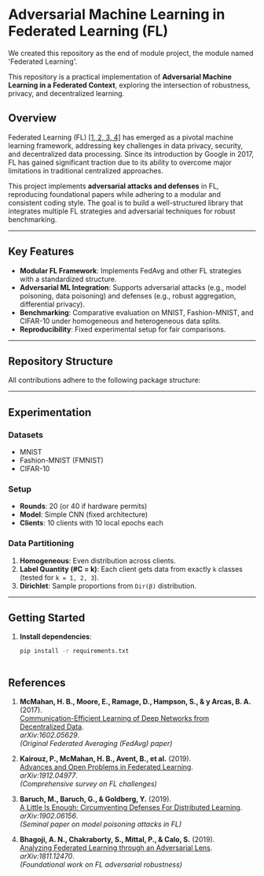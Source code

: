 # Adversarial Machine Learning in Federated Learning (FL)

We created this repository as the end of module project, the module named 'Federated Learning'.

This repository is a practical implementation of **Adversarial Machine Learning in a Federated Context**, exploring the intersection of robustness, privacy, and decentralized learning. 

## Overview
Federated Learning (FL) [[1, 2, 3, 4]](#references) has emerged as a pivotal machine learning framework, addressing key challenges in data privacy, security, and decentralized data processing. Since its introduction by Google in 2017, FL has gained significant traction due to its ability to overcome major limitations in traditional centralized approaches. 

This project implements **adversarial attacks and defenses** in FL, reproducing foundational papers while adhering to a modular and consistent coding style. The goal is to build a well-structured library that integrates multiple FL strategies and adversarial techniques for robust benchmarking.

---

## Key Features
- **Modular FL Framework**: Implements FedAvg and other FL strategies with a standardized structure.
- **Adversarial ML Integration**: Supports adversarial attacks (e.g., model poisoning, data poisoning) and defenses (e.g., robust aggregation, differential privacy).
- **Benchmarking**: Comparative evaluation on MNIST, Fashion-MNIST, and CIFAR-10 under homogeneous and heterogeneous data splits.
- **Reproducibility**: Fixed experimental setup for fair comparisons.

---

## Repository Structure
All contributions adhere to the following package structure:





---

## Experimentation
### Datasets
- MNIST
- Fashion-MNIST (FMNIST)
- CIFAR-10

### Setup
- **Rounds**: 20 (or 40 if hardware permits)
- **Model**: Simple CNN (fixed architecture)
- **Clients**: 10 clients with 10 local epochs each

### Data Partitioning
1. **Homogeneous**: Even distribution across clients.
2. **Label Quantity (#C = k)**: Each client gets data from exactly `k` classes (tested for `k = 1, 2, 3`).
3. **Dirichlet**: Sample proportions from `Dir(β)` distribution.

---

## Getting Started
1. **Install dependencies**:
   ```bash
   pip install -r requirements.txt



## References
1. **McMahan, H. B., Moore, E., Ramage, D., Hampson, S., & y Arcas, B. A.** (2017).  
   [Communication-Efficient Learning of Deep Networks from Decentralized Data](https://arxiv.org/abs/1602.05629).  
   *arXiv:1602.05629*.  
   *(Original Federated Averaging (FedAvg) paper)*

2. **Kairouz, P., McMahan, H. B., Avent, B., et al.** (2019).  
   [Advances and Open Problems in Federated Learning](https://arxiv.org/abs/1912.04977).  
   *arXiv:1912.04977*.  
   *(Comprehensive survey on FL challenges)*

3. **Baruch, M., Baruch, G., & Goldberg, Y.** (2019).  
   [A Little Is Enough: Circumventing Defenses For Distributed Learning](https://arxiv.org/abs/1902.06156).  
   *arXiv:1902.06156*.  
   *(Seminal paper on model poisoning attacks in FL)*

4. **Bhagoji, A. N., Chakraborty, S., Mittal, P., & Calo, S.** (2019).  
   [Analyzing Federated Learning through an Adversarial Lens](https://arxiv.org/abs/1811.12470).  
   *arXiv:1811.12470*.  
   *(Foundational work on FL adversarial robustness)*
